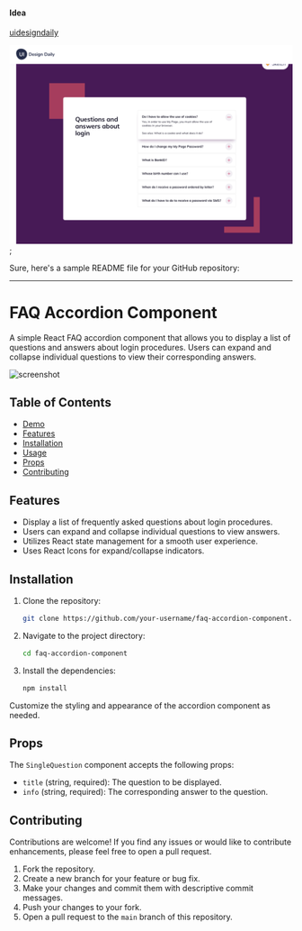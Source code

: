 #### Idea

[uidesigndaily](https://uidesigndaily.com/posts/sketch-accordion-website-day-1175)

![](./idea.png);

Sure, here's a sample README file for your GitHub repository:

---

# FAQ Accordion Component

A simple React FAQ accordion component that allows you to display a list of questions and answers about login procedures. Users can expand and collapse individual questions to view their corresponding answers.

![screenshot](screenshot.png)

## Table of Contents

- [Demo](#demo)
- [Features](#features)
- [Installation](#installation)
- [Usage](#usage)
- [Props](#props)
- [Contributing](#contributing)

## Features

- Display a list of frequently asked questions about login procedures.
- Users can expand and collapse individual questions to view answers.
- Utilizes React state management for a smooth user experience.
- Uses React Icons for expand/collapse indicators.

## Installation

1. Clone the repository:

   ```bash
   git clone https://github.com/your-username/faq-accordion-component.git
   ```

2. Navigate to the project directory:

   ```bash
   cd faq-accordion-component
   ```

3. Install the dependencies:

   ```bash
   npm install
   ```

 Customize the styling and appearance of the accordion component as needed.

## Props

The `SingleQuestion` component accepts the following props:

- `title` (string, required): The question to be displayed.
- `info` (string, required): The corresponding answer to the question.

## Contributing

Contributions are welcome! If you find any issues or would like to contribute enhancements, please feel free to open a pull request.

1. Fork the repository.
2. Create a new branch for your feature or bug fix.
3. Make your changes and commit them with descriptive commit messages.
4. Push your changes to your fork.
5. Open a pull request to the `main` branch of this repository.
